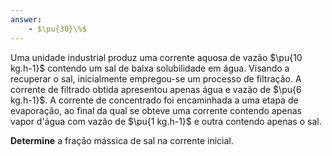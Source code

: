 ```yaml
---
answer:
    - $\pu{30}\%$
---
```


Uma unidade industrial produz uma corrente aquosa de vazão $\pu{10 kg.h-1}$ contendo um sal de baixa solubilidade em água. Visando a recuperar o sal, inicialmente empregou-se um processo de filtração. A corrente de filtrado obtida apresentou apenas água e vazão de $\pu{6 kg.h-1}$. A corrente de concentrado foi encaminhada a uma etapa de evaporação, ao final da qual se obteve uma corrente contendo apenas vapor d'água com vazão de $\pu{1 kg.h-1}$ e outra contendo apenas o sal.

**Determine** a fração mássica de sal na corrente inicial.

